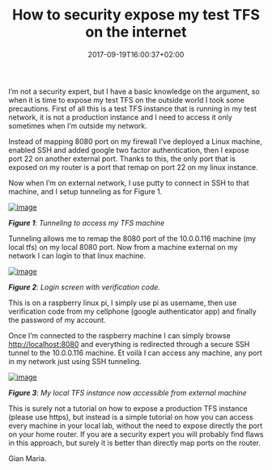 ﻿---
title: "How to security expose my test TFS on the internet"
description: ""
date: 2017-09-19T16:00:37+02:00
draft: false
tags: [linux,Security]
categories: [EverydayLife]
---
I’m not a security expert, but I have a basic knowledge on the argument, so when it is time to expose my test TFS on the outside world I took some precautions. First of all this is a test TFS instance that is running in my test network, it is not a production instance and I need to access it only sometimes when I’m outside my network.

Instead of mapping 8080 port on my firewall I’ve deployed a Linux machine, enabled SSH and added google two factor authentication, then I expose port 22 on another external port. Thanks to this, the only port that is exposed on my router is a port that remap on port 22 on my linux instance.

Now when I’m on external network, I use putty to connect in SSH to that machine, and I setup tunneling as for Figure 1.

[![image](https://www.codewrecks.com/blog/wp-content/uploads/2017/09/image_thumb-2.png "image")](https://www.codewrecks.com/blog/wp-content/uploads/2017/09/image-2.png)

 ***Figure 1***: *Tunneling to access my TFS machine*

Tunneling allows me to remap the 8080 port of the 10.0.0.116 machine (my local tfs) on my local 8080 port. Now from a machine external on my network I can login to that linux machine.

[![image](https://www.codewrecks.com/blog/wp-content/uploads/2017/09/image_thumb-3.png "image")](https://www.codewrecks.com/blog/wp-content/uploads/2017/09/image-3.png)

 ***Figure 2***: *Login screen with verification code.*

This is on a raspberry linux pi, I simply use pi as username, then use verification code from my cellphone (google authenticator app) and finally the password of my account.

Once I’m connected to the raspberry machine I can simply browse [http://localhost:8080](http://localhost:8080) and everything is redirected through a secure SSH tunnel to the 10.0.0.116 machine. Et voilà I can access any machine, any port in my network just using SSH tunneling.

[![image](https://www.codewrecks.com/blog/wp-content/uploads/2017/09/image_thumb-4.png "image")](https://www.codewrecks.com/blog/wp-content/uploads/2017/09/image-4.png)

 ***Figure 3***: *My local TFS instance now accessible from external machine*

This is surely not a tutorial on how to expose a production TFS instance (please use https), but instead is a simple tutorial on how you can access every machine in your local lab, without the need to expose directly the port on your home router. If you are a security expert you will probably find flaws in this approach, but surely it is better than directly map ports on the router.

Gian Maria.
